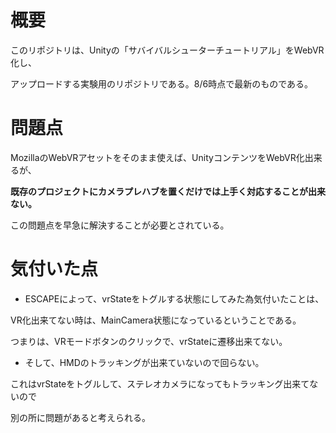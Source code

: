 # 概要

このリポジトリは、Unityの「サバイバルシューターチュートリアル」をWebVR化し、

アップロードする実験用のリポジトリである。8/6時点で最新のものである。

# 問題点

MozillaのWebVRアセットをそのまま使えば、UnityコンテンツをWebVR化出来るが、

**既存のプロジェクトにカメラプレハブを置くだけでは上手く対応することが出来ない。**

この問題点を早急に解決することが必要とされている。

# 気付いた点

- ESCAPEによって、vrStateをトグルする状態にしてみた為気付いたことは、

VR化出来てない時は、MainCamera状態になっているということである。

つまりは、VRモードボタンのクリックで、vrStateに遷移出来てない。

- そして、HMDのトラッキングが出来ていないので回らない。

これはvrStateをトグルして、ステレオカメラになってもトラッキング出来てないので

別の所に問題があると考えられる。
